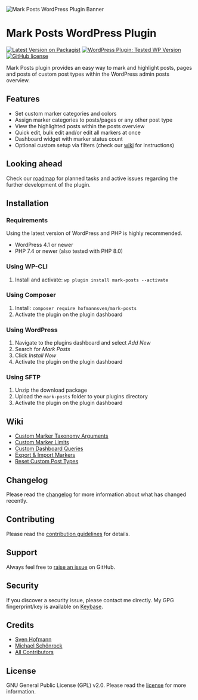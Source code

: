 ![Mark Posts WordPress Plugin Banner](https://raw.githubusercontent.com/hofmannsven/mark-posts/master/.wordpress-org/banner-772x250.png)

# Mark Posts WordPress Plugin

[![Latest Version on Packagist](https://img.shields.io/packagist/v/hofmannsven/mark-posts.svg?labelColor=232e4a&color=55597b&style=for-the-badge)](https://packagist.org/packages/hofmannsven/mark-posts)
[![WordPress Plugin: Tested WP Version](https://img.shields.io/wordpress/plugin/tested/mark-posts?labelColor=232e4a&color=55597b&style=for-the-badge)](https://wordpress.org/plugins/mark-posts/)
[![GitHub license](https://img.shields.io/github/license/hofmannsven/mark-posts.svg?labelColor=232e4a&color=55597b&style=for-the-badge)](https://raw.githubusercontent.com/hofmannsven/mark-posts/master/LICENSE.md)

Mark Posts plugin provides an easy way to mark and highlight posts, pages and posts of custom post types within the WordPress admin posts overview.

## Features

* Set custom marker categories and colors
* Assign marker categories to posts/pages or any other post type
* View the highlighted posts within the posts overview
* Quick edit, bulk edit and/or edit all markers at once
* Dashboard widget with marker status count
* Optional custom setup via filters (check our [wiki](https://github.com/hofmannsven/mark-posts/wiki) for instructions)

## Looking ahead

Check our [roadmap](https://github.com/hofmannsven/mark-posts/projects/1) for planned tasks and active issues regarding the further development of the plugin.

## Installation

### Requirements
Using the latest version of WordPress and PHP is highly recommended.

* WordPress 4.1 or newer
* PHP 7.4 or newer (also tested with PHP 8.0)

### Using WP-CLI
1. Install and activate: `wp plugin install mark-posts --activate`

### Using Composer
1. Install: `composer require hofmannsven/mark-posts`
2. Activate the plugin on the plugin dashboard

### Using WordPress
1. Navigate to the plugins dashboard and select _Add New_
2. Search for _Mark Posts_
3. Click _Install Now_
4. Activate the plugin on the plugin dashboard

### Using SFTP
1. Unzip the download package
2. Upload the `mark-posts` folder to your plugins directory
3. Activate the plugin on the plugin dashboard

## Wiki

* [Custom Marker Taxonomy Arguments](https://github.com/hofmannsven/mark-posts/wiki/Custom-Marker-Taxonomy-Arguments)
* [Custom Marker Limits](https://github.com/hofmannsven/mark-posts/wiki/Custom-Marker-Limits)
* [Custom Dashboard Queries](https://github.com/hofmannsven/mark-posts/wiki/Custom-Dashboard-Queries)
* [Export & Import Markers](https://github.com/hofmannsven/mark-posts/wiki/Export-&-Import)
* [Reset Custom Post Types](https://github.com/hofmannsven/mark-posts/wiki/Reset-Custom-Post-Types)

## Changelog

Please read the [changelog](CHANGELOG.md) for more information about what has changed recently.

## Contributing

Please read the [contribution guidelines](CONTRIBUTING.md) for details.

## Support

Always feel free to [raise an issue](https://github.com/hofmannsven/mark-posts/issues) on GitHub.

## Security

If you discover a security issue, please contact me directly.
My GPG fingerprint/key is available on [Keybase](https://keybase.io/hofmannsven).

## Credits

- [Sven Hofmann](https://github.com/hofmannsven)
- [Michael Schönrock](https://github.com/flymke)
- [All Contributors](https://github.com/hofmannsven/mark-posts/graphs/contributors)

## License

GNU General Public License (GPL) v2.0. Please read the [license](LICENSE.md) for more information.
